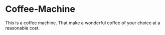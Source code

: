 # Coffee-Machine
This is a coffee machine. That make a wonderful coffee of your choice at a  reasonable cost.
